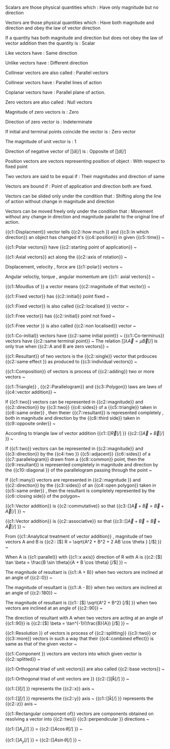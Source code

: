 Scalars are those physical quantities which  :
Have only magnitude but no direction

Vectors are those physical quantities which  :
Have both magnitude and direction and obey the law of vector direction

If a quantity has both magnitude and direction but does not obey the law of vector addition then the quantity is :
Scalar

Like vectors have  :
Same direction

Unlike vectors have :
Different direction

Collinear vectors are also called  :
Parallel vectors

Collinear vectors have :
Parallel lines of action

Coplanar vectors have :
Parallel plane of action.

Zero vectors are also called :
Null vectors

Magnitude of zero vectors is :
Zero

Direction of zero vector is :
Indeterminate

If initial and terminal points coincide the vector is :
Zero vector

The magnitude of unit vector is :
1

Direction of negative vector of [$] \hat{a} [/$] is   :
Opposite of [$] \hat{a} [/$]  

Position vectors are vectors representing position of object  :
With respect to fixed point

Two vectors are said to be equal if :
Their magnitudes and direction of same 

Vectors are bound if :
Point of application and direction both are fixed.

Vectors can be slided only under the condition that :
Shifting along the line of action without change in magnitude and direction

Vectors can be moved freely only under the condition that  :
Movement without any change in direction and magnitude parallel to the original line of action.

{{c1::Displacment}} vector tells {{c2::how much }} and {{c3::in which direction}} an object has changed it's {{c4::position}} in given {{c5::time}}  ~

{{c1::Polar vectors}} have {{c2::starting point of application}}  ~

{{c1::Axial vectors}} act along the {{c2::axis of rotation}}  ~

Displacement, velocity , force are {{c1::polar}} vectors  ~

Angular veloctiy, torque , angular momentum are {{c1:: axial vectors}}  ~

{{c1::Moudlus of }} a vector means {{c2::magnitude of that vector}}  ~

{{c1::Fixed vector}} has {{c2::initial}} point fixed ~

{{c1::Fixed vector}} is also called {{c2::localised }} vector ~

{{c1::Free vector}} has {{c2::initial}} point not fixed ~

{{c1::Free vector }} is also called {{c2::non localised}} vector ~

{{c1::Co-initial}} vectors have {{c2::same initial point}} ~
{{c1::Co-terminus}} vectors have {{c2::same terminal point}}   ~
The relation [$] \lambda \vec{A} = \mu \vec{B} [/$]  is only true when {{c2::A and B are zero vectors}}   ~

{{c1::Resultant}} of two vectors is the {{c2::single}} vector that prdouces {{c2::same effect }} as produced to {{c3::individual vectors}}  ~

{{c1::Composition}} of vectors is process of {{c2::adding}} two or more vectors ~

{{c1::Triangle}} , {{c2::Parallelogram}} and {{c3::Polygon}} laws are laws of {{c4::vector addition}} ~

If {{c1::two}} vectors can be represented in {{c2::magnitude}} and {{c2::direction}} by {{c3::two}} {{c4::sides}} of a {{c5::triangle}}  taken in {{c6::same order}} , then theier {{c7::resultant}} is represented completely , both in magnitude and direction by the {{c8::third side}} taken in {{c9::opposite order}}  ~

According to triangle law of vector addition {{c1::[$] \vec{R}  [/$]  }} {{c2::[$] \vec{A} + \vec{B} [/$]  }}   ~

If {{c1::two}} vectors can be represented in {{c2::magnitude}} and {{c3::direction}} by the {{c4::two }} {{c5::adjacent}} {{c6::sides}} of a {{c7::parallelogram}} drawn from a {{c8::common}} point, then the {{c9::resultant}} is represented completely in magnitude and direction by the {{c10::diagonal }} of the parallelogram passing through the point ~

If  {{c1::many}}  vectors are represented in {{c2::magnitude }} and {{c2::direction}} by the {{c3::sides}} of an {{c4::open polygon}} taken in {{c5::same order}} , then the resultant is completely represented by the {{c6::closing side}} of the polygon~

{{c1::Vector addition}} is {{c2::commutative}} so that {{c3::[$] \vec{A} + \vec{B} = \vec{B} + \vec{A} [/$]  }}  ~

{{c1::Vector addition}} is {{c2::associative}} so that {{c3::[$] \vec{A} + \vec{B} = \vec{B} + \vec{A} [/$]  }}  ~

From {{c1::Analytical treatment of vector addition}} , magnitude of two vectors A and B is {{c2:: [$] R = \sqrt{A^2 + B^2 + 2 AB \cos \theta } [/$]  }}    ~

When A is {{c1::parallel}} with {{c1::x axis}} direction of R with A is {{c2::[$] \tan \beta = \frac{B \sin \theta}{A + B \cos \theta} [/$]  }}  ~

The magnitude of resultant is {{c1::A + B}} when two vectors are  inclined at an angle of {{c2::0}}  ~

The magnitude of resultant is {{c1::A - B}} when two vectors are  inclined at an angle of {{c2::180}}  ~


The magnitude of resultant is {{c1:: [$] \sqrt{A^2 + B^2} [/$]  }} when two vectors are  inclined at an angle of {{c2::90}}  ~

The direction of resultant with A when two vectors are acting at an angle of {{c1::90}} is {{c2::[$] \beta = \tan^{-1}(\frac{B}{A}) [/$]  }}  ~

{{c1::Resolution }} of vectors is process of {{c2::splitting}} {{c3::two}} or {{c3::more}} vectors in such a way that their {{c4::combined effect}} is same as that of the given vector    ~

{{c1::Component }} vectors are vectors into which given vector is {{c2::splitted}} ~

{{c1::Orthogonal triad of unit vectors}} are also called {{c2::base vectors}}  ~

{{c1::Orthogonal triad of unit vectors are }} {{c2::[$] \hat{i} \hat{j} \hat{k} [/$]  }} ~

{{c1::[$] \hat{i} [/$]  }} represents the {{c2::x}} axis ~

{{c1::[$] \hat{j} [/$]  }} represents the {{c2::y}} axis ~
{{c1::[$] \hat{k} [/$]  }} represents the {{c2::z}} axis ~

{{c1::Rectangular component of}} vectors are components obtained on resolving a vector into {{c2::two}} {{c3::perpendicular }} directions ~

{{c1::[$] A_x [/$]  }} = {{c2::[$] A \cos \theta [/$]  }}  ~

{{c1::[$] A_y [/$]  }} = {{c2::[$] A \sin  \theta [/$]  }}  ~

